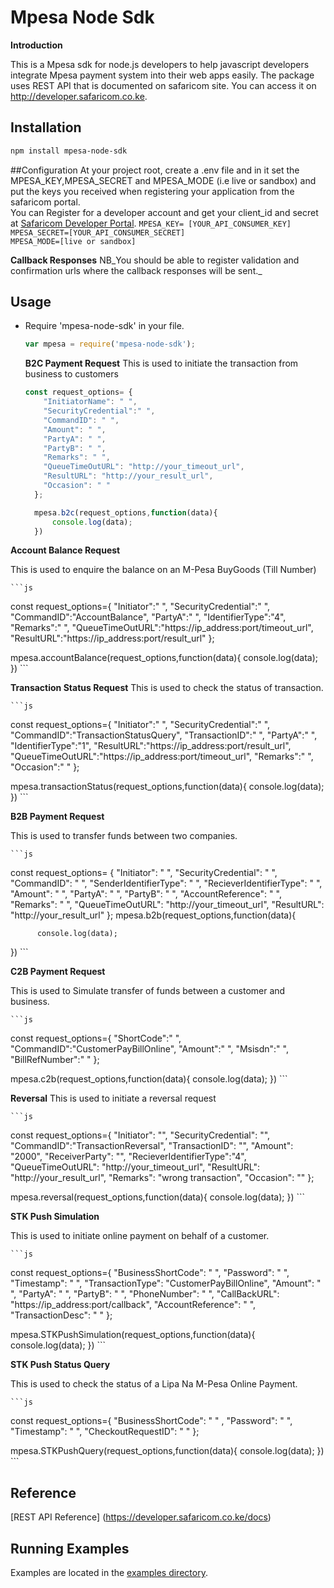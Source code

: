 # Mpesa Node Sdk

**Introduction**

This is a Mpesa sdk for node.js developers to help javascript developers integrate Mpesa payment system into their web apps easily. The package uses REST API that is documented on safaricom site. You can access it on http://developer.safaricom.co.ke.
 
## Installation

```sh
npm install mpesa-node-sdk
```

 
 
##Configuration
 At your project root, create a .env file and in it set the MPESA_KEY,MPESA_SECRET and MPESA_MODE (i.e live or sandbox) and put the keys you received when registering your application from the safaricom portal.<br>
You can Register for a developer account and get your client_id and secret at [Safaricom Developer Portal](http://developer.safaricom.co.ke). 
 `MPESA_KEY= [YOUR_API_CONSUMER_KEY]` <br>
 `MPESA_SECRET=[YOUR_API_CONSUMER_SECRET]`<br>
 `MPESA_MODE=[live or sandbox]`<br>

**Callback Responses**
NB_You should be able to register  validation and confirmation urls where the callback responses will be sent._

## Usage

  * Require 'mpesa-node-sdk' in your file.

    ```js
    var mpesa = require('mpesa-node-sdk');
    ```

    **B2C Payment Request**
 This is used to initiate the transaction  from business to customers

    ```js
    const request_options= {
        "InitiatorName": " ",
        "SecurityCredential":" ",
        "CommandID": " ",
        "Amount": " ",
        "PartyA": " ",
        "PartyB": " ",
        "Remarks": " ",
        "QueueTimeOutURL": "http://your_timeout_url",
        "ResultURL": "http://your_result_url",
        "Occasion": " "
      };

      mpesa.b2c(request_options,function(data){
          console.log(data);
      })
    ```
**Account Balance Request**
 
This is used to enquire the balance on an M-Pesa BuyGoods (Till Number)

    ```js
const request_options={
    "Initiator":" ",
    "SecurityCredential":" ",
    "CommandID":"AccountBalance",
    "PartyA":" ",
    "IdentifierType":"4",
    "Remarks":" ",
    "QueueTimeOutURL":"https://ip_address:port/timeout_url",
    "ResultURL":"https://ip_address:port/result_url"
};

mpesa.accountBalance(request_options,function(data){
    console.log(data);
})
    ```



**Transaction Status Request**
This is used to check the status of transaction. 

    ```js
const request_options={
    "Initiator":" ",
    "SecurityCredential":" ",
    "CommandID":"TransactionStatusQuery",
    "TransactionID":" ",
    "PartyA":" ",
    "IdentifierType":"1",
    "ResultURL":"https://ip_address:port/result_url",
    "QueueTimeOutURL":"https://ip_address:port/timeout_url",
    "Remarks":" ",
    "Occasion":" "
};

mpesa.transactionStatus(request_options,function(data){
    console.log(data);
})
    ```


**B2B Payment Request**

This is used to transfer funds between two companies.

    ```js
const request_options= {
    "Initiator": " ",
    "SecurityCredential": " ",
    "CommandID": " ",
    "SenderIdentifierType": " ",
    "RecieverIdentifierType": " ",
    "Amount": " ",
    "PartyA": " ",
    "PartyB": " ",
    "AccountReference": " ",
    "Remarks": " ",
    "QueueTimeOutURL": "http://your_timeout_url",
    "ResultURL": "http://your_result_url"
  };
mpesa.b2b(request_options,function(data){
      
          console.log(data);
})
    ```





**C2B Payment Request**

This is used to Simulate transfer of funds between a customer and business.

    ```js
const request_options={
    "ShortCode":" ",
    "CommandID":"CustomerPayBillOnline",
    "Amount":" ",
    "Msisdn":" ",
    "BillRefNumber":" "
};

mpesa.c2b(request_options,function(data){
    console.log(data);
})
    ```

**Reversal**
 This is used to initiate a reversal request

    ```js
const request_options={
    "Initiator": "",
    "SecurityCredential": "",
    "CommandID":"TransactionReversal",
    "TransactionID": "",
    "Amount": "2000",
    "ReceiverParty": "",
    "RecieverIdentifierType":"4",
    "QueueTimeOutURL": "http://your_timeout_url",
    "ResultURL": "http://your_result_url",
    "Remarks": "wrong transaction",
    "Occasion": ""
};

mpesa.reversal(request_options,function(data){
    console.log(data);
})
    ```


**STK Push Simulation**

This is used to initiate online payment on behalf of a customer.

    ```js
const request_options={
    "BusinessShortCode": " ",
    "Password": " ",
    "Timestamp": " ",
    "TransactionType": "CustomerPayBillOnline",
    "Amount": " ",
    "PartyA": " ",
    "PartyB": " ",
    "PhoneNumber": " ",
    "CallBackURL": "https://ip_address:port/callback",
    "AccountReference": " ",
    "TransactionDesc": " "
};

mpesa.STKPushSimulation(request_options,function(data){
    console.log(data);
})
    ```


**STK Push Status Query**

 This is used to check the status of a Lipa Na M-Pesa Online Payment.
 
    ```js
const request_options={
    "BusinessShortCode": " " ,
    "Password": " ",
    "Timestamp": " ",
    "CheckoutRequestID": " "
};

mpesa.STKPushQuery(request_options,function(data){
    console.log(data);
})
    ```

## Reference
   [REST API Reference] (https://developer.safaricom.co.ke/docs)


## Running Examples
Examples are located in the [examples directory](/examples).




